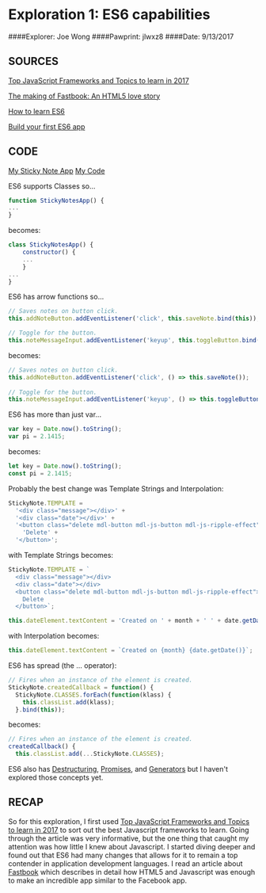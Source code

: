 # Exploration 1: ES6 capabilities
####Explorer: Joe Wong
####Pawprint: jlwxz8
####Date: 9/13/2017

## SOURCES
[Top JavaScript Frameworks and Topics to learn in 2017](https://medium.com/javascript-scene/top-javascript-frameworks-topics-to-learn-in-2017-700a397b711 "Eric Elliot's 2017 guide")

[The making of Fastbook: An HTML5 love story](https://www.sencha.com/blog/the-making-of-fastbook-an-html5-love-story/)

[How to learn ES6](https://medium.com/javascript-scene/how-to-learn-es6-47d9a1ac2620 "Eric Elliot's ES6 guide")

[Build your first ES6 app](https://codelabs.developers.google.com/codelabs/chrome-es2015/index.html?index=..%2F..%2Findex#0 "A tutorial by google")

## CODE
[My Sticky Note App](http://joewong.me/chrome-es2015/)
[My Code](scripts/main.es6.js)

ES6 supports Classes so...
```javascript
function StickyNotesApp() {
...
}
```
becomes:
```javascript
class StickyNotesApp() {
    constructor() {
    ...
    }
...
}
```

ES6 has arrow functions so...
```javascript
// Saves notes on button click.
this.addNoteButton.addEventListener('click', this.saveNote.bind(this));

// Toggle for the button.
this.noteMessageInput.addEventListener('keyup', this.toggleButton.bind(this));
 ```
becomes:
```javascript
// Saves notes on button click.
this.addNoteButton.addEventListener('click', () => this.saveNote());
 
// Toggle for the button.
this.noteMessageInput.addEventListener('keyup', () => this.toggleButton()); 
```
 
ES6 has more than just var...
```javascript
var key = Date.now().toString();
var pi = 2.1415;
```
becomes:
```javascript
let key = Date.now().toString();
const pi = 2.1415;
``` 

Probably the best change was Template Strings and Interpolation:
```javascript
StickyNote.TEMPLATE =
  '<div class="message"></div>' +
  '<div class="date"></div>' +
  '<button class="delete mdl-button mdl-js-button mdl-js-ripple-effect">' +
    'Delete' +
  '</button>';
```
with Template Strings becomes:
```javascript
StickyNote.TEMPLATE = `
  <div class="message"></div>
  <div class="date"></div>
  <button class="delete mdl-button mdl-js-button mdl-js-ripple-effect">
    Delete
  </button>`;
```

```javascript
this.dateElement.textContent = 'Created on ' + month + ' ' + date.getDate();
```
with Interpolation becomes:
```javascript
this.dateElement.textContent = `Created on {month} {date.getDate()}`;
```

ES6 has spread (the ... operator):
```javascript
// Fires when an instance of the element is created.
StickyNote.createdCallback = function() {
  StickyNote.CLASSES.forEach(function(klass) {
    this.classList.add(klass);
  }.bind(this));
```
becomes:
```javascript
// Fires when an instance of the element is created.
createdCallback() {
  this.classList.add(...StickyNote.CLASSES);
```

ES6 also has [Destructuring](https://developer.mozilla.org/en-US/docs/Web/JavaScript/Reference/Operators/Destructuring_assignment), [Promises](https://developer.mozilla.org/en-US/docs/Web/JavaScript/Reference/Global_Objects/Promise), and [Generators](https://developer.mozilla.org/en-US/docs/Web/JavaScript/Reference/Global_Objects/Generator) but I haven't explored those concepts yet.

## RECAP
So for this exploration, I first used [Top JavaScript Frameworks and Topics to learn in 2017](https://medium.com/javascript-scene/top-javascript-frameworks-topics-to-learn-in-2017-700a397b711 "Eric Elliot's 2017 guide") to sort out the best Javascript frameworks to learn. Going through the article was very informative, but the one thing that caught my attention was how little I knew about Javascript. I started diving deeper and found out that ES6 had many changes that allows for it to remain a top contender in application development languages. I read an article about [Fastbook](https://www.sencha.com/blog/the-making-of-fastbook-an-html5-love-story/) which describes in detail how HTML5 and Javascript was enough to make an incredible app similar to the Facebook app.